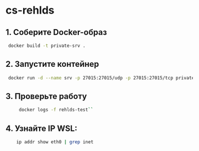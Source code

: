 # cs-rehlds

## 1. Соберите Docker-образ
   ```bash
    docker build -t private-srv .
   ```
   
## 2. Запустите контейнер
   ```bash
    docker run -d --name srv -p 27015:27015/udp -p 27015:27015/tcp private-srv
  ````

## 3. Проверьте работу
   ```bash
        docker logs -f rehlds-test``
   ```

## 4. Узнайте IP WSL:
```bash
    ip addr show eth0 | grep inet
```